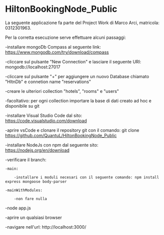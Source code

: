 # HiltonBookingNode_Public

La seguente applicazione fa parte del Project Work di Marco Arci, matricola: 0312301963.

Per la corretta esecuzione serve effettuare alcuni passaggi:

-installare mongoDb Compass al seguente link: https://www.mongodb.com/try/download/compass

-cliccare sul pulsante "New Connection" e lasciare il seguente URI: mongodb://localhost:27017

-cliccare sul pulsante "+" per aggiungere un nuovo Database chiamato "HltnDb" e connetion name "reservations"

-creare le ulteriori collection "hotels", "rooms" e "users"

-facoltativo: per ogni collection importare la base di dati creato ad hoc e disponibile su git

-installare Visual Studio Code dal sito: https://code.visualstudio.com/download

-aprire vsCode e clonare il repository git con il comando: git clone https://github.com/QuantuL/HiltonBookingNode_Public

-installare NodeJs con npm dal seguente sito: https://nodejs.org/en/download

-verificare il branch:

    -main:
        
        -installare i moduli necesari con il seguente comando: npm install express mongoose body-parser        
        
    -mainWithModules:
    
        -non fare nulla
            
-node app.js

-aprire un qualsiasi browser

-navigare nell'url: http://localhost:3000/
    
